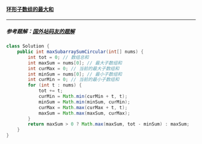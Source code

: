 #### <a href="https://leetcode.cn/problems/maximum-sum-circular-subarray/">环形子数组的最大和</a>

------------------

##### 参考题解：[国外站码友的题解](https://leetcode.cn/problems/maximum-sum-circular-subarray/solution/wo-hua-yi-bian-jiu-kan-dong-de-ti-jie-ni-892u/)

```java
class Solution {
    public int maxSubarraySumCircular(int[] nums) {
        int tot = 0; // 数组总和
        int maxSum = nums[0]; // 最大子数组和
        int curMax = 0; // 当前的最大子数组和
        int minSum = nums[0]; // 最小子数组和
        int curMin = 0; // 当前的最小子数组和
        for (int t : nums) {
            tot += t;
            curMin = Math.min(curMin + t, t);
            minSum = Math.min(minSum, curMin);
            curMax = Math.max(curMax + t, t);
            maxSum = Math.max(maxSum, curMax);
        }
        return maxSum > 0 ? Math.max(maxSum, tot - minSum) : maxSum;
    }
}
```

